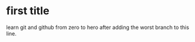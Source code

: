 # first title



learn git and github from zero to hero after adding the worst branch to this line.

